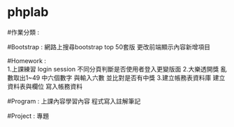 # phplab

#作業分類 :

#Bootstrap : 
            網路上搜尋bootstrap top 50套版 更改前端顯示內容新增項目

#Homework :        
           1.上課練習 login session 不同分頁判斷是否使用者登入更變版面
           2.大樂透開獎 亂數取出1~49 中六個數字 與輸入六數 並比對是否有中獎
           3.建立帳務表資料庫 建立資料表與欄位 寫入帳務資料

#Program :
          上課內容學習內容 程式寫入註解筆記

#Project :
           專題

